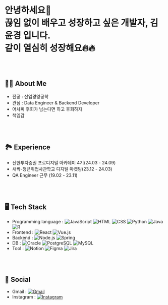 <div>
  <h1>안녕하세요👋 <br>
    끊임 없이 배우고 성장하고 싶은 개발자, 김윤경 입니다. <br>
    같이 열심히 성장해요🔥🔥
  </h1>

<br>
<br>

<h2>🙋‍♀️ About Me</h2>
<ul>
  <li>전공 : 산업경영공학</li>
  <li>관심 : Data Engineer & Backend Developer</li>
  <li>어차피 후회가 남는다면 하고 후회하자</li>
  <li>책임감</li>
</ul>

<br>
<br>

<h2>🏞️ Experience</h2>
<ul>
  <li>신한투자증권 프로디지털 아카데미 4기(24.03 - 24.09)
  <li>새싹-청년취업사관학교 디지털 마켓팅(23.12 - 24.03)
  <li>QA Engineer 근무 (19.02 - 23.11)
</ul>
    

<br>
<br>

<h2>🖥️ Tech Stack</h2>
<ul>
  <li>Programming language : <img src="https://img.shields.io/badge/-JavaScript-F7DF1E?style=flat&logo=JavaScript&logoColor=black" alt="JavaScript"> <img src="https://img.shields.io/badge/-HTML-E34F26?style=flat&logo=HTML5&logoColor=white" alt="HTML"> <img src="https://img.shields.io/badge/-CSS-1572B6?style=flat&logo=CSS3&logoColor=white" alt="CSS"> <img src="https://img.shields.io/badge/-Python-3776AB?style=flat&logo=Python&logoColor=white" alt="Python"> <img src="https://img.shields.io/badge/-Java-007396?style=flat&logo=Java&logoColor=white" alt="Java"> <img src="https://img.shields.io/badge/-R-276DC3?style=flat&logo=r&logoColor=white" alt="R"></li>
  <li>Frontend : <img src="https://img.shields.io/badge/-React-61DAFB?style=flat&logo=React&logoColor=white" alt="React"> <img src="https://img.shields.io/badge/-Vue.js-4FC08D?style=flat&logo=Vue.js&logoColor=white" alt="Vue.js"></li>
  <li>Backend : <img src="https://img.shields.io/badge/-Node.js-339933?style=flat&logo=Node.js&logoColor=white" alt="Node.js"> <img src="https://img.shields.io/badge/-Spring-6DB33F?style=flat&logo=Spring&logoColor=white" alt="Spring"></li>
  <li>DB : <img src="https://img.shields.io/badge/-Oracle-F80000?style=flat&logo=Oracle&logoColor=white" alt="Oracle"> <img src="https://img.shields.io/badge/-PostgreSQL-336791?style=flat&logo=postgresql&logoColor=white" alt="PostgreSQL"> <img src="https://img.shields.io/badge/-MySQL-4479A1?style=flat&logo=mysql&logoColor=white" alt="MySQL"></li>
  <li>Tool : <img src="https://img.shields.io/badge/-Notion-000000?style=flat&logo=Notion&logoColor=white" alt="Notion"> <img src="https://img.shields.io/badge/-Figma-F24E1E?style=flat&logo=Figma&logoColor=white" alt="Figma"> <img src="https://img.shields.io/badge/-Jira-0052CC?style=flat&logo=Jira&logoColor=white" alt="Jira"></li>
</ul>

<br>
<br>

<h2>💌 Social</h2>
<ul>
  <li>Gmail : <a href="mailto:do.yoongyo2@gmail.com"><img src="https://img.shields.io/badge/-Gmail-EA4335?style=flat&logo=Gmail&logoColor=white" alt="Gmail"></a></li>
  <li>Instagram : <a href="https://www.instagram.com/yoongyo2"><img src="https://img.shields.io/badge/-Instagram-E4405F?style=flat&logo=Instagram&logoColor=white" alt="Instagram"></a></li>
</ul>

<br>
<br>

</div>


<!---
do-yoongyo2/do-yoongyo2 is a ✨ special ✨ repository because its `README.md` (this file) appears on your GitHub profile.
You can click the Preview link to take a look at your changes.
--->
